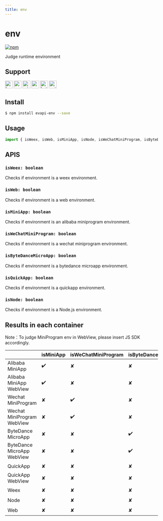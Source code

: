 ```yaml
---
title: env
---
```


# env
[![npm](https://img.shields.io/npm/v/evapi-env.svg)](https://www.npmjs.com/package/evapi-env)

Judge runtime environment

## Support
<img alt="browser" src="https://gw.alicdn.com/tfs/TB1uYFobGSs3KVjSZPiXXcsiVXa-200-200.svg" width="25px" height="25px" /> <img alt="weex" src="https://gw.alicdn.com/tfs/TB1jM0ebMaH3KVjSZFjXXcFWpXa-200-200.svg" width="25px" height="25px" /> <img alt="miniApp" src="https://gw.alicdn.com/tfs/TB1bBpmbRCw3KVjSZFuXXcAOpXa-200-200.svg" width="25px" height="25px" /> <img alt="wechatMiniprogram" src="https://img.alicdn.com/tfs/TB1slcYdxv1gK0jSZFFXXb0sXXa-200-200.svg" width="25px" height="25px"> <img alt="bytedanceMicroApp" src="https://gw.alicdn.com/tfs/TB1jFtVzO_1gK0jSZFqXXcpaXXa-200-200.svg" width="25px" height="25px"> <img alt="quickApp" src="https://gw.alicdn.com/tfs/TB1MP7EwQT2gK0jSZPcXXcKkpXa-200-200.svg" width="25px" height="25px">

## Install
```bash
$ npm install evapi-env --save
```

## Usage
```javascript
import { isWeex, isWeb, isMiniApp, isNode, isWeChatMiniProgram, isByteDanceMicroApp, isQuickApp } from 'evapi-env';

```

## APIS
### `isWeex: boolean`
Checks if environment is a weex environment.

### `isWeb: boolean`
Checks if environment is a web environment.

### `isMiniApp: boolean`
Checks if environment is an alibaba miniprogram environment.

### `isWeChatMiniProgram: boolean`
Checks if environment is a wechat miniprogram environment.

### `isByteDanceMicroApp: boolean`
Checks if environment is a bytedance microapp environment.

### `isQuickApp: boolean`
Checks if environment is a quickapp environment.

### `isNode: boolean`
Checks if environment is a Node.js environment.

## Results in each container

Note：To judge MiniProgram env in WebView, please insert JS SDK accordingly.

|                               | isMiniApp | isWeChatMiniProgram | isByteDanceMicroApp | isQuickApp | isWeb | isWeex | isNode |
| ----------------------------- | --------- | ------------------- | ------------------- | ---------- | ----- | ------ | ------ |
| Alibaba MiniApp               | ✔️         | ✘                   | ✘                   | ✘          | ✘     | ✘      | ✘      |
| Alibaba MiniApp WebView       | ✔️         | ✘                   | ✘                   | ✘          | ✔️     | ✘      | ✘      |
| Wechat MiniProgram            | ✘         | ✔️                   | ✘                   | ✘          | ✘     | ✘      | ✘      |
| Wechat MiniProgram WebView    | ✘         | ✔️                   | ✘                   | ✘          | ✔️     | ✘      | ✘      |
| ByteDance MicroApp            | ✘         | ✘                   | ✔️                   | ✘          | ✘     | ✘      | ✘      |
| ByteDance MicroApp WebView    | ✘         | ✘                   | ✔️                   | ✘          | ✔️     | ✘      | ✘      |
| QuickApp                      | ✘         | ✘                   | ✘                   | ✔️          | ✘     | ✘      | ✘      |
| QuickApp WebView              | ✘         | ✘                   | ✘                   | ✘          | ✔️     | ✘      | ✘      |
| Weex                          | ✘         | ✘                   | ✘                   | ✘          | ✘     | ✔️      | ✘      |
| Node                          | ✘         | ✘                   | ✘                   | ✘          | ✘     | ✘      | ✔️      |
| Web                           | ✘         | ✘                   | ✘                   | ✘          | ✔️     | ✘      | ✘      |


